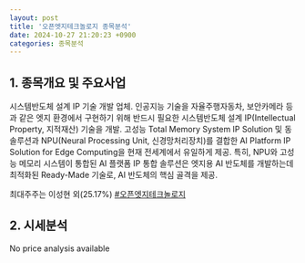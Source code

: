 ```yaml
---
layout: post
title: '오픈엣지테크놀로지 종목분석'
date: 2024-10-27 21:20:23 +0900
categories: 종목분석
---
```


## 1. 종목개요 및 주요사업

시스템반도체 설계 IP 기술 개발 업체. 인공지능 기술을 자율주행자동차, 보안카메라 등과 같은 엣지 환경에서 구현하기 위해 반드시 필요한 시스템반도체 설계 IP(Intellectual Property, 지적재산) 기술을 개발. 고성능 Total Memory System IP Solution 및 동 솔루션과 NPU(Neural Processing Unit, 신경망처리장치)를 결합한 AI Platform IP Solution for Edge Computing을 현재 전세계에서 유일하게 제공. 특히, NPU와 고성능 메모리 시스템이 통합된 AI 플랫폼 IP 통합 솔루션은 엣지용 AI 반도체를 개발하는데 최적화된 Ready-Made 기술로, AI 반도체의 핵심 골격을 제공.

최대주주는 이성현 외(25.17%)
[#오픈엣지테크놀로지](#)

## 2. 시세분석

No price analysis available
